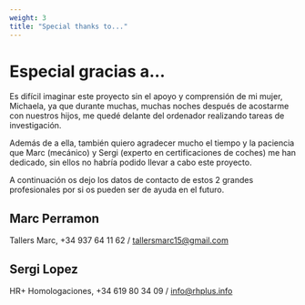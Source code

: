 ```yaml
---
weight: 3
title: "Special thanks to..."
---
```


# Especial gracias a...

Es difícil imaginar este proyecto sin el apoyo y comprensión de mi mujer, Michaela, ya que durante muchas, muchas noches después de acostarme con nuestros hijos, me quedé delante del ordenador realizando tareas de investigación.

Además de a ella, también quiero agradecer mucho el tiempo y la paciencia que Marc (mecánico) y Sergi (experto en certificaciones de coches) me han dedicado, sin ellos no habría podido llevar a cabo este proyecto.

A continuación os dejo los datos de contacto de estos 2 grandes profesionales por si os pueden ser de ayuda en el futuro.

## Marc Perramon

Tallers Marc, +34 937 64 11 62 / tallersmarc15@gmail.com

## Sergi Lopez

HR+ Homologaciones, +34 619 80 34 09 / info@rhplus.info
